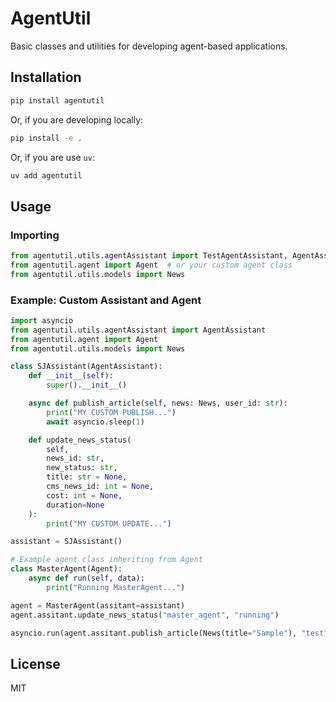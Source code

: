 # AgentUtil

Basic classes and utilities for developing agent-based applications.

## Installation

```sh
pip install agentutil
```

Or, if you are developing locally:

```sh
pip install -e .
```

Or, if you are use `uv`:
```sh
uv add agentutil
```

## Usage

### Importing

```python
from agentutil.utils.agentAssistant import TestAgentAssistant, AgentAssistant
from agentutil.agent import Agent  # or your custom agent class
from agentutil.utils.models import News
```

### Example: Custom Assistant and Agent

```python
import asyncio
from agentutil.utils.agentAssistant import AgentAssistant
from agentutil.agent import Agent
from agentutil.utils.models import News

class SJAssistant(AgentAssistant):
    def __init__(self):
        super().__init__()

    async def publish_article(self, news: News, user_id: str):
        print("MY CUSTOM PUBLISH...")
        await asyncio.sleep(1)

    def update_news_status(
        self,
        news_id: str,
        new_status: str,
        title: str = None,
        cms_news_id: int = None,
        cost: int = None,
        duration=None
    ):
        print("MY CUSTOM UPDATE...")

assistant = SJAssistant()

# Example agent class inheriting from Agent
class MasterAgent(Agent):
    async def run(self, data):
        print("Running MasterAgent...")

agent = MasterAgent(assitant=assistant)
agent.assitant.update_news_status("master_agent", "running")

asyncio.run(agent.assitant.publish_article(News(title="Sample"), "test"))
```

## License

MIT